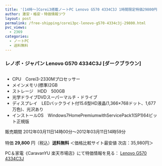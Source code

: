 ```yaml
---
title: '[14時〜]Corei3搭載ノートPC Lenovo G570 4334C3J 1時間限定特価29800円！送料無料！'
author: 激安・格安・特価情報ツウ
layout: post
permalink: /free-shipping/corei3pc-lenovo-g570-4334c3j-29800.html
pvc_views:
  - 2369
categories:
  - ノートPC
  - 送料無料
---
```

### レノボ・ジャパン Lenovo G570 4334C3J [ダークブラウン]

<div class="img-bg2 img_L">
  <a href="http://hb.afl.rakuten.co.jp/hgc/04661a9a.c55cae38.04661a9b.8fa689b1/?pc=http%3a%2f%2fitem.rakuten.co.jp%2fpc-express%2f4560209929480%2f%3fscid%3daf_ich_link_img&#038;m=http%3a%2f%2fm.rakuten.co.jp%2fpc-express%2fi%2f10379996%2f" target="_blank"><img src="http://hbb.afl.rakuten.co.jp/hgb/?pc=http%3a%2f%2fthumbnail.image.rakuten.co.jp%2f%400_mall%2fpc-express%2fcabinet%2fximg260%2f4560209929480.jpg%3f_ex%3d128x128&#038;m=http%3a%2f%2fthumbnail.image.rakuten.co.jp%2f%400_mall%2fpc-express%2fcabinet%2fximg260%2f4560209929480.jpg" border="0" title="" alt="" /></a>
</div>

<!--more-->

  * CPU　Corei3-2330Mプロセッサー
  * メインメモリ(標準)2GB
  * ストレージ　HDD　500GB
  * 光学ドライブDVDスーパーマルチ・ドライブ
  * ディスプレイ　LEDバックライト付15.6型HD液晶(1,366×768ドット、1,677万色)、光沢あり
  * インストールOS　Windows7HomePremiumwithServicePack1(SP1)64ビット正規版

販売期間 2012年03月11日14時00分～2012年03月11日14時59分  
<br clear="all" />特価 <span class="tokka-price"><strong>29,800</strong></span> 円（税込）**送料無料** ＜価格比較サイト最安値 次店：35,980円＞  
  
PC＆家電《CaravanYU 楽天市場店》にて特価情報を見る： <span class="fs150p"><a href="http://hb.afl.rakuten.co.jp/hgc/04661a9a.c55cae38.04661a9b.8fa689b1/?pc=http%3a%2f%2fitem.rakuten.co.jp%2fpc-express%2f4560209929480%2f%3fscid%3daf_ich_link_img&#038;m=http%3a%2f%2fm.rakuten.co.jp%2fpc-express%2fi%2f10379996%2f" target="_blank">Lenovo G570 4334C3J</a></span>